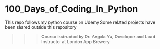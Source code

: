 # 100_Days_of_Coding_In_Python
This repo follows my python course on Udemy
Some related projects have been shared outside this repository

>>> Course instructed by Dr. Angela Yu, Developer and Lead Instructor at London App Brewery
